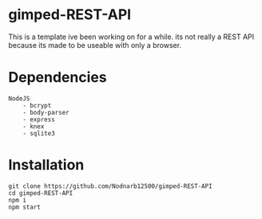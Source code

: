 # gimped-REST-API
This is a template ive been working on for a while. its not really a REST API because its made to be useable with only a browser.

# Dependencies
    NodeJS
        - bcrypt
        - body-parser
        - express
        - knex
        - sqlite3

# Installation
```
git clone https://github.com/Nodnarb12500/gimped-REST-API
cd gimped-REST-API
npm i
npm start
```